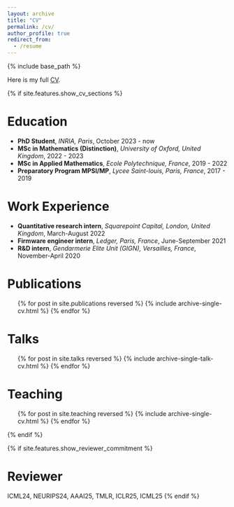 ```yaml
---
layout: archive
title: "CV"
permalink: /cv/
author_profile: true
redirect_from:
  - /resume
---
```


{% include base_path %}

Here is my full [CV](/files/dario_resume.pdf).

{% if site.features.show_cv_sections %}
# Education

* **PhD Student**, *INRIA, Paris*, October 2023 - now
* **MSc in Mathematics (Distinction)**, *University of Oxford, United Kingdom*, 2022 - 2023
* **MSc in Applied Mathematics**, *Ecole Polytechnique, France*, 2019 - 2022
* **Preparatory Program MPSI/MP**, *Lycee Saint-louis, Paris, France*, 2017 - 2019

# Work Experience

* **Quantitative research intern**, *Squarepoint Capital, London, United Kingdom*, March-August 2022
* **Firmware engineer intern**, *Ledger, Paris, France*, June-September 2021
* **R&D intern**, *Gendarmerie Elite Unit (GIGN), Versailles, France*, November-April 2020

# Publications
  <ul>{% for post in site.publications reversed %}
    {% include archive-single-cv.html %}
  {% endfor %}</ul>
  
# Talks
  <ul>{% for post in site.talks reversed %}
    {% include archive-single-talk-cv.html  %}
  {% endfor %}</ul>
  
# Teaching
  <ul>{% for post in site.teaching reversed %}
    {% include archive-single-cv.html %}
  {% endfor %}</ul>
{% endif %}

{% if site.features.show_reviewer_commitment %}
# Reviewer
ICML24, NEURIPS24, AAAI25, TMLR, ICLR25, ICML25
{% endif %}
